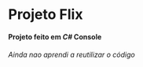 # 						Projeto Flix

#### Projeto feito em *C#* Console

 ###### Ainda nao aprendi a reutilizar o código



​					

